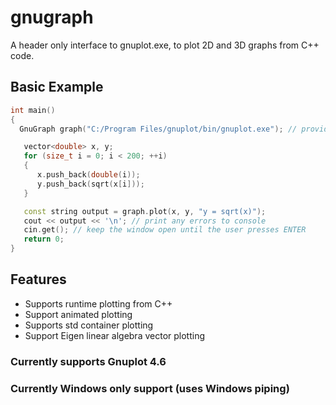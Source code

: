 # gnugraph

A header only interface to gnuplot.exe, to plot 2D and 3D graphs from C++ code.

## Basic Example
``` C++
int main()
{
  GnuGraph graph("C:/Program Files/gnuplot/bin/gnuplot.exe"); // provide path to executable

   vector<double> x, y;
   for (size_t i = 0; i < 200; ++i)
   {
      x.push_back(double(i));
      y.push_back(sqrt(x[i]));
   }

   const string output = graph.plot(x, y, "y = sqrt(x)");
   cout << output << '\n'; // print any errors to console
   cin.get(); // keep the window open until the user presses ENTER
   return 0;
}
```

## Features
- Supports runtime plotting from C++
- Support animated plotting
- Supports std container plotting
- Support Eigen linear algebra vector plotting

### Currently supports Gnuplot 4.6
### Currently Windows only support (uses Windows piping)
